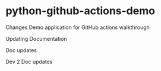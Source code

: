 # python-github-actions-demo
Changes
Demo application for GitHub actions walkthrough

Updating Documentation

Doc updates

Dev 2 Doc updates
